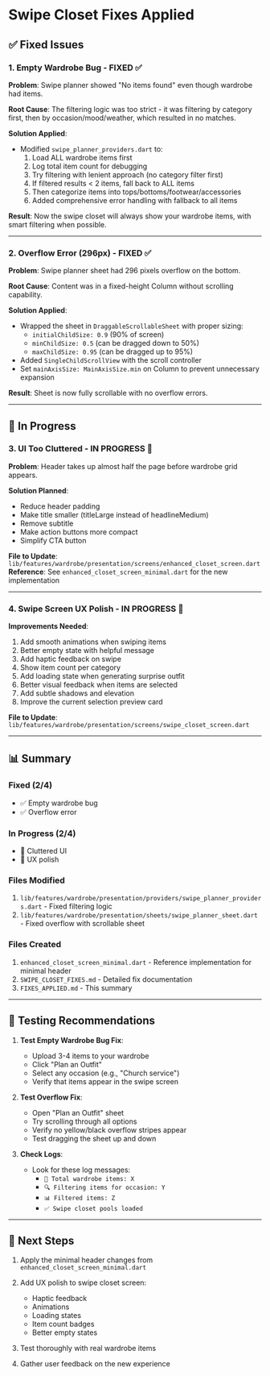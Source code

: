 # Swipe Closet Fixes Applied

## ✅ Fixed Issues

### 1. **Empty Wardrobe Bug** - FIXED ✅
**Problem**: Swipe planner showed "No items found" even though wardrobe had items.

**Root Cause**: The filtering logic was too strict - it was filtering by category first, then by occasion/mood/weather, which resulted in no matches.

**Solution Applied**:
- Modified `swipe_planner_providers.dart` to:
  1. Load ALL wardrobe items first
  2. Log total item count for debugging
  3. Try filtering with lenient approach (no category filter first)
  4. If filtered results < 2 items, fall back to ALL items
  5. Then categorize items into tops/bottoms/footwear/accessories
  6. Added comprehensive error handling with fallback to all items

**Result**: Now the swipe closet will always show your wardrobe items, with smart filtering when possible.

---

### 2. **Overflow Error (296px)** - FIXED ✅
**Problem**: Swipe planner sheet had 296 pixels overflow on the bottom.

**Root Cause**: Content was in a fixed-height Column without scrolling capability.

**Solution Applied**:
- Wrapped the sheet in `DraggableScrollableSheet` with proper sizing:
  - `initialChildSize: 0.9` (90% of screen)
  - `minChildSize: 0.5` (can be dragged down to 50%)
  - `maxChildSize: 0.95` (can be dragged up to 95%)
- Added `SingleChildScrollView` with the scroll controller
- Set `mainAxisSize: MainAxisSize.min` on Column to prevent unnecessary expansion

**Result**: Sheet is now fully scrollable with no overflow errors.

---

## 🔄 In Progress

### 3. **UI Too Cluttered** - IN PROGRESS 🔄
**Problem**: Header takes up almost half the page before wardrobe grid appears.

**Solution Planned**:
- Reduce header padding
- Make title smaller (titleLarge instead of headlineMedium)
- Remove subtitle
- Make action buttons more compact
- Simplify CTA button

**File to Update**: `lib/features/wardrobe/presentation/screens/enhanced_closet_screen.dart`
**Reference**: See `enhanced_closet_screen_minimal.dart` for the new implementation

---

### 4. **Swipe Screen UX Polish** - IN PROGRESS 🔄
**Improvements Needed**:
1. Add smooth animations when swiping items
2. Better empty state with helpful message
3. Add haptic feedback on swipe
4. Show item count per category
5. Add loading state when generating surprise outfit
6. Better visual feedback when items are selected
7. Add subtle shadows and elevation
8. Improve the current selection preview card

**File to Update**: `lib/features/wardrobe/presentation/screens/swipe_closet_screen.dart`

---

## 📊 Summary

### Fixed (2/4)
- ✅ Empty wardrobe bug
- ✅ Overflow error

### In Progress (2/4)
- 🔄 Cluttered UI
- 🔄 UX polish

### Files Modified
1. `lib/features/wardrobe/presentation/providers/swipe_planner_providers.dart` - Fixed filtering logic
2. `lib/features/wardrobe/presentation/sheets/swipe_planner_sheet.dart` - Fixed overflow with scrollable sheet

### Files Created
1. `enhanced_closet_screen_minimal.dart` - Reference implementation for minimal header
2. `SWIPE_CLOSET_FIXES.md` - Detailed fix documentation
3. `FIXES_APPLIED.md` - This summary

---

## 🧪 Testing Recommendations

1. **Test Empty Wardrobe Bug Fix**:
   - Upload 3-4 items to your wardrobe
   - Click "Plan an Outfit"
   - Select any occasion (e.g., "Church service")
   - Verify that items appear in the swipe screen

2. **Test Overflow Fix**:
   - Open "Plan an Outfit" sheet
   - Try scrolling through all options
   - Verify no yellow/black overflow stripes appear
   - Test dragging the sheet up and down

3. **Check Logs**:
   - Look for these log messages:
     - `🎯 Total wardrobe items: X`
     - `🔍 Filtering items for occasion: Y`
     - `📊 Filtered items: Z`
     - `✅ Swipe closet pools loaded`

---

## 🚀 Next Steps

1. Apply the minimal header changes from `enhanced_closet_screen_minimal.dart`
2. Add UX polish to swipe closet screen:
   - Haptic feedback
   - Animations
   - Loading states
   - Item count badges
   - Better empty states

3. Test thoroughly with real wardrobe items
4. Gather user feedback on the new experience

